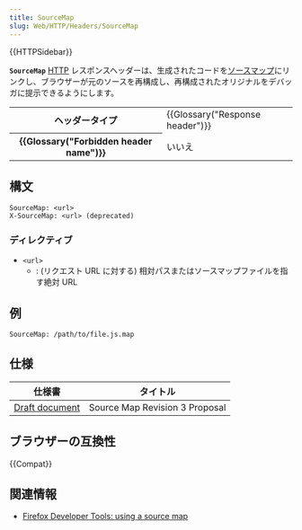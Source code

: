 ```yaml
---
title: SourceMap
slug: Web/HTTP/Headers/SourceMap
---
```


{{HTTPSidebar}}

**`SourceMap`** [HTTP](/ja/docs/Web/HTTP) レスポンスヘッダーは、生成されたコードを[ソースマップ](/ja/docs/Tools/Debugger/How_to/Use_a_source_map)にリンクし、ブラウザーが元のソースを再構成し、再構成されたオリジナルをデバッガに提示できるようにします。

<table class="properties">
  <tbody>
    <tr>
      <th scope="row">ヘッダータイプ</th>
      <td>{{Glossary("Response header")}}</td>
    </tr>
    <tr>
      <th scope="row">{{Glossary("Forbidden header name")}}</th>
      <td>いいえ</td>
    </tr>
  </tbody>
</table>

## 構文

```
SourceMap: <url>
X-SourceMap: <url> (deprecated)
```

### ディレクティブ

- `<url>`
  - : (リクエスト URL に対する) 相対パスまたはソースマップファイルを指す絶対 URL

## 例

```
SourceMap: /path/to/file.js.map
```

## 仕様

| 仕様書                                                                                            | タイトル                       |
| ------------------------------------------------------------------------------------------------- | ------------------------------ |
| [Draft document](https://docs.google.com/document/d/1U1RGAehQwRypUTovF1KRlpiOFze0b-_2gc6fAH0KY0k) | Source Map Revision 3 Proposal |

## ブラウザーの互換性

{{Compat}}

## 関連情報

- [Firefox Developer Tools: using a source map](/ja/docs/Tools/Debugger/How_to/Use_a_source_map)
